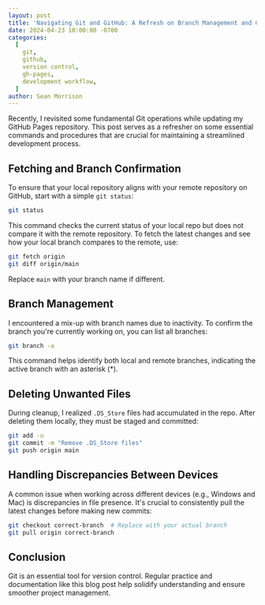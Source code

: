 ```yaml
---
layout: post
title: 'Navigating Git and GitHub: A Refresh on Branch Management and Commit Strategies'
date: 2024-04-23 10:00:00 -0700
categories:
  [
    git,
    github,
    version control,
    gh-pages,
    development workflow,
  ]
author: Sean Morrison
---
```


Recently, I revisited some fundamental Git operations while updating my GitHub Pages repository. This post serves as a refresher on some essential commands and procedures that are crucial for maintaining a streamlined development process.

## Fetching and Branch Confirmation
To ensure that your local repository aligns with your remote repository on GitHub, start with a simple `git status`:

```bash
git status
```

This command checks the current status of your local repo but does not compare it with the remote repository. To fetch the latest changes and see how your local branch compares to the remote, use:

```bash
git fetch origin
git diff origin/main
```

Replace `main` with your branch name if different.

## Branch Management
I encountered a mix-up with branch names due to inactivity. To confirm the branch you're currently working on, you can list all branches:

```bash
git branch -a
```

This command helps identify both local and remote branches, indicating the active branch with an asterisk (*).

## Deleting Unwanted Files
During cleanup, I realized `.DS_Store` files had accumulated in the repo. After deleting them locally, they must be staged and committed:

```bash
git add -u
git commit -m "Remove .DS_Store files"
git push origin main
```

## Handling Discrepancies Between Devices
A common issue when working across different devices (e.g., Windows and Mac) is discrepancies in file presence. It's crucial to consistently pull the latest changes before making new commits:

```bash
git checkout correct-branch  # Replace with your actual branch
git pull origin correct-branch
```

## Conclusion
Git is an essential tool for version control. Regular practice and documentation like this blog post help solidify understanding and ensure smoother project management.

